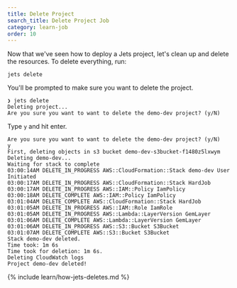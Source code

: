 ```yaml
---
title: Delete Project
search_title: Delete Project Job
category: learn-job
order: 10
---
```


Now that we've seen how to deploy a Jets project, let's clean up and delete the resources. To delete everything, run:

    jets delete

You'll be prompted to make sure you want to delete the project.

    ❯ jets delete
    Deleting project...
    Are you sure you want to want to delete the demo-dev project? (y/N)

Type `y` and hit enter.

    Are you sure you want to want to delete the demo-dev project? (y/N)
    y
    First, deleting objects in s3 bucket demo-dev-s3bucket-f1480z5lxwym
    Deleting demo-dev...
    Waiting for stack to complete
    03:00:14AM DELETE_IN_PROGRESS AWS::CloudFormation::Stack demo-dev User Initiated
    03:00:17AM DELETE_IN_PROGRESS AWS::CloudFormation::Stack HardJob
    03:00:17AM DELETE_IN_PROGRESS AWS::IAM::Policy IamPolicy
    03:00:18AM DELETE_COMPLETE AWS::IAM::Policy IamPolicy
    03:01:04AM DELETE_COMPLETE AWS::CloudFormation::Stack HardJob
    03:01:05AM DELETE_IN_PROGRESS AWS::IAM::Role IamRole
    03:01:05AM DELETE_IN_PROGRESS AWS::Lambda::LayerVersion GemLayer
    03:01:06AM DELETE_COMPLETE AWS::Lambda::LayerVersion GemLayer
    03:01:06AM DELETE_IN_PROGRESS AWS::S3::Bucket S3Bucket
    03:01:07AM DELETE_COMPLETE AWS::S3::Bucket S3Bucket
    Stack demo-dev deleted.
    Time took: 1m 6s
    Time took for deletion: 1m 6s.
    Deleting CloudWatch logs
    Project demo-dev deleted!

{% include learn/how-jets-deletes.md %}
